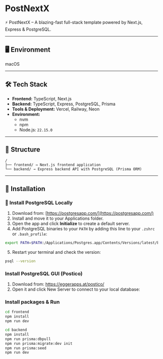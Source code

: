 # PostNextX
⚡ PostNextX – A blazing-fast full-stack template powered by Next.js, Express &amp; PostgreSQL.

---

## 🖥️ Environment

macOS

---

## 🛠️ Tech Stack

- **Frontend:** TypeScript, Next.js
- **Backend:** TypeScript, Express, PostgreSQL, Prisma
- **Tools & Deployment:** Vercel, Railway, Neon
- **Environment:**  
  - nvm  
  - npm  
  - Node.js: `22.15.0`

---

## 📂 Structure

```
/
├── frontend/ → Next.js frontend application
└── backend/ → Express backend API with PostgreSQL (Prisma ORM)
```

---

## 🚀 Installation

### 🐘 Install PostgreSQL Locally

1. Download from: [https://postgresapp.com/](https://postgresapp.com/)
2. Install and move it to your Applications folder.
3. Open the app and click **Initialize** to create a default server.
4. Add PostgreSQL binaries to your `PATH` by adding this line to your `.zshrc` or `.bash_profile`:
```bash
export PATH=$PATH:/Applications/Postgres.app/Contents/Versions/latest/bin
```
5. Restart your terminal and check the version:
```bash
psql --version
```

### Install PostgreSQL GUI (Postico)

1. Download from: https://eggerapps.at/postico/
2. Open it and click New Server to connect to your local database:

### Install packages & Run

```bash
cd frontend
npm install
npm run dev
```

```bash
cd backend
npm install
npm run prisma:dbpull
npm run prisma:migrate:dev init
npm run prisma:seed
npm run dev
```
